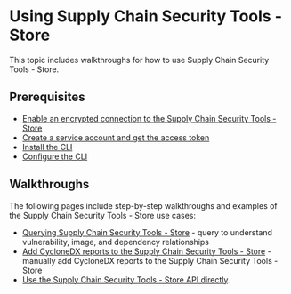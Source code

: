 # Using Supply Chain Security Tools - Store
This topic includes walkthroughs for how to use Supply Chain Security Tools - Store.
## Prerequisites

* [Enable an encrypted connection to the Supply Chain Security Tools - Store](enable_encrypted_connection.md)
* [Create a service account and get the access token](create_service_account_access_token.md)
* [Install the CLI](cli.md)
* [Configure the CLI](configure_cli.md)

## Walkthroughs

The following pages include step-by-step walkthroughs and examples of the Supply Chain Security Tools - Store use cases:

* [Querying Supply Chain Security Tools - Store](querying_the_metadata_store.md) - query to understand vulnerability, image, and dependency relationships
* [Add CycloneDX reports to the Supply Chain Security Tools - Store](add_cyclonedx_to_store.md) - manually add CycloneDX reports to the Supply Chain Security Tools - Store
* [Use the Supply Chain Security Tools - Store API directly](getting_started_api.md).
